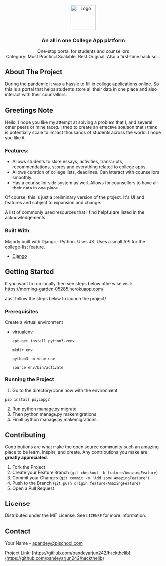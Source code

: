 <!--
*** Thanks for checking out the Best-README-Template. If you have a suggestion
*** that would make this better, please fork the repo and create a pull request
*** or simply open an issue with the tag "enhancement".
*** Thanks again! Now go create something AMAZING! :D
-->



<!-- PROJECT SHIELDS -->
<!--
*** I'm using markdown "reference style" links for readability.
*** Reference links are enclosed in brackets [ ] instead of parentheses ( ).
*** See the bottom of this document for the declaration of the reference variables
*** for contributors-url, forks-url, etc. This is an optional, concise syntax you may use.
*** https://www.markdownguide.org/basic-syntax/#reference-style-links
-->



<!-- PROJECT LOGO -->
<br />
<p align="center">
  <a href="https://github.com/othneildrew/Best-README-Template">
    <img src="images/logo.png" alt="Logo" width="80" height="80">
  </a>

  <h3 align="center">An all in one College App platform</h3>

  <p align="center">
    One-stop portal for students and counsellors
    <br />
  Category: Most Practical Scalable. Best Original. Also a first-time hack so...
  </p>
</p>





<!-- ABOUT THE PROJECT -->
## About The Project

During the pandemic it was a hassle to fill in college applications online. So this is a portal that helps students store all their data in one place and also interact with their counsellors.

## Greetings Note

Hello, I hope you like my attempt at solving a problem that I, and several other peers of mine faced. I tried to create an effective solution that I think is potentially scale to impact thousands of students across the world. I hope you like it

### Features:
* Allows students to store essays, activities, transcripts, recommendations, scores and everything related to college apps.
* Allows curation of college lists, deadlines. Can interact with counsellors smoothly.
* Has a counsellor side system as well. Allows for counsellors to have all their data in one place

Of course, this is just a preliminary version of the project. It's UI and features and subject to expansion and change.

A list of commonly used resources that I find helpful are listed in the acknowledgements.

### Built With

Majorly built with Django - Python. Uses JS. Uses a small API for the college-list feature. 
* [Django](https://www.djangoproject.com/)



<!-- GETTING STARTED -->
## Getting Started

If you want to run locally then see steps below otherwise visit: https://morning-garden-05285.herokuapp.com/

Just follow the steps below to launch the project/

### Prerequisites

Create a virtual environment
* virtualenv
  ```sh
  apt-get install python3-venv
  ```
  ```
  mkdir env
  ```
  ```
  python3 -m venv env 
  ```
  ```
  source env/bin/activate
  ```
  

### Running the Project

1. Go to the directory/clone now with the environment

```
pip install psycopg2
```
2. Run python manage.py migrate
3. Then python manage.py makemigrations
4. Finall python manage.py makemigrations




<!-- CONTRIBUTING -->
## Contributing

Contributions are what make the open source community such an amazing place to be learn, inspire, and create. Any contributions you make are **greatly appreciated**.

1. Fork the Project
2. Create your Feature Branch (`git checkout -b feature/AmazingFeature`)
3. Commit your Changes (`git commit -m 'Add some AmazingFeature'`)
4. Push to the Branch (`git push origin feature/AmazingFeature`)
5. Open a Pull Request



<!-- LICENSE -->
## License

Distributed under the MIT License. See `LICENSE` for more information.



<!-- CONTACT -->
## Contact

Your Name - apandey@jpischool.com

Project Link: [https://github.com/pandeyarjun242/hackthelib](https://github.com/pandeyarjun242/hackthelib)

